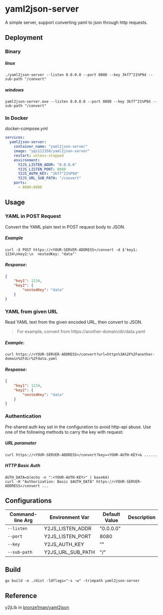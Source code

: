 # yaml2json-server
A simple server, support converting yaml to json through http requests.

## Deployment

### Binary

##### linux

```shell
./yaml2json-server --listen 0.0.0.0 --port 8080 --key 3kf7^21%P9d --sub-path "/convert"
```

##### windows

```shell
yaml2json-server.exe --listen 0.0.0.0 --port 8080 --key 3kf7^21%P9d --sub-path "/convert"
```

### In Docker

docker-compose.yml

```yaml
services:
  yaml2json-server:
    container_name: "yaml2json-server"
    image: "yqs112358/yaml2json-server"
    restart: unless-stopped
    environment:
      Y2JS_LISTEN_ADDR: "0.0.0.0"
      Y2JS_LISTEN_PORT: 8080
      Y2JS_AUTH_KEY: "3kf7^21%P9d"
      Y2JS_URL_SUB_PATH: "/convert"
    ports:
      - 8080:8080
```

## Usage

### YAML in POST Request

Convert the YAML plain text in POST request body to JSON.

##### Example

```shell
curl -X POST https://<YOUR-SERVER-ADDRESS>/convert -d $'key1: 1234\nkey2:\n  nestedKey: "data"'
```

##### Response:

```json
{
    "key1": 1234,
    "key2": {
        "nestedKey": "data"
    }
}
```

### YAML from given URL

Read YAML text from the given encoded URL, then convert to JSON.

> For example, convert from https://another-domain/dir/data.yaml

##### Example:

```shell
curl https://<YOUR-SERVER-ADDRESS>/convert?url=https%3A%2F%2Fanother-domain%2Fdir%2Fdata.yaml
```

##### Response:

```json
{
    "key1": 1234,
    "key2": {
        "nestedKey": "data"
    }
}
```

### Authentication

Pre-shared auth key set in the configuration to avoid http-api abuse. Use one of the following methods to carry the key with request:

##### URL paramater

```shell
curl https://<YOUR-SERVER-ADDRESS>/convert?key=<YOUR-AUTH-KEY>& ......
```

##### HTTP Basic Auth

```shell
AUTH_DATA=$(echo -n ":<YOUR-AUTH-KEY>" | base64)
curl -H "Authorization: Basic $AUTH_DATA" https://<YOUR-SERVER-ADDRESS>/convert ...
```

## Configurations

| Command-line Arg | Environment Var   | Default Value | Description |
| ---------------- | ----------------- | ------------- | ----------- |
| `--listen`       | Y2JS_LISTEN_ADDR  | "0.0.0.0"     |             |
| `--port`         | Y2JS_LISTEN_PORT  | 8080          |             |
| `--key`          | Y2JS_AUTH_KEY     | ""            |             |
| `--sub-path`     | Y2JS_URL_SUB_PATH | "/"           |             |

## Build

```shell
go build -o ./dist -ldflags="-s -w" -trimpath yaml2json-server
```

## Reference

y2jLib in [bronze1man/yaml2json](https://github.com/bronze1man/yaml2json)
